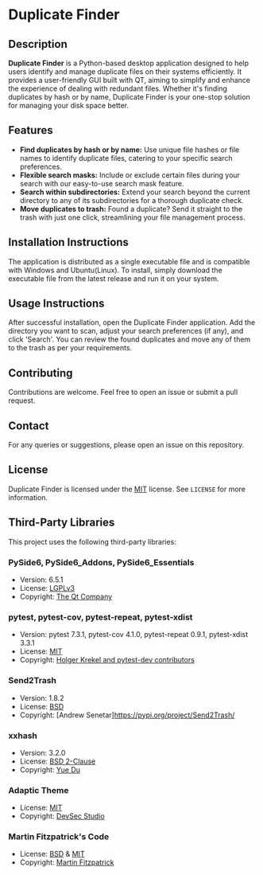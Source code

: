 # Duplicate Finder

## Description

**Duplicate Finder** is a Python-based desktop application designed to help users identify and manage duplicate files on
their systems efficiently. It provides a user-friendly GUI built with QT, aiming to simplify and enhance the experience
of dealing with redundant files. Whether it's finding duplicates by hash or by name, Duplicate Finder is your one-stop
solution for managing your disk space better.

## Features

- **Find duplicates by hash or by name:** Use unique file hashes or file names to identify duplicate files, catering to
  your specific search preferences.
- **Flexible search masks:** Include or exclude certain files during your search with our easy-to-use search mask
  feature.
- **Search within subdirectories:** Extend your search beyond the current directory to any of its subdirectories for a
  thorough duplicate check.
- **Move duplicates to trash:** Found a duplicate? Send it straight to the trash with just one click, streamlining your
  file management process.

## Installation Instructions

The application is distributed as a single executable file and is compatible with Windows and Ubuntu(Linux). To install,
simply download the executable file from the latest release and run it on your system.

## Usage Instructions

After successful installation, open the Duplicate Finder application. Add the directory you want to scan, adjust your
search preferences (if any), and click 'Search'. You can review the found duplicates and move any of them to the trash
as per your requirements.

## Contributing

Contributions are welcome. Feel free to open an issue or submit a pull request.

## Contact

For any queries or suggestions, please open an issue on this repository.

## License

Duplicate Finder is licensed under the [MIT](https://opensource.org/licenses/MIT) license. See `LICENSE` for more
information.

## Third-Party Libraries

This project uses the following third-party libraries:

### PySide6, PySide6_Addons, PySide6_Essentials

- Version: 6.5.1
- License: [LGPLv3](https://www.gnu.org/licenses/lgpl-3.0.html)
- Copyright: [The Qt Company](https://www.qt.io/)

### pytest, pytest-cov, pytest-repeat, pytest-xdist

- Version: pytest 7.3.1, pytest-cov 4.1.0, pytest-repeat 0.9.1, pytest-xdist 3.3.1
- License: [MIT](https://opensource.org/licenses/MIT)
- Copyright: [Holger Krekel and pytest-dev contributors](https://pypi.org/project/pytest/)

### Send2Trash

- Version: 1.8.2
- License: [BSD](https://opensource.org/licenses/BSD-2-Clause)
- Copyright: [Andrew Senetar]https://pypi.org/project/Send2Trash/

### xxhash

- Version: 3.2.0
- License: [BSD 2-Clause](https://opensource.org/licenses/BSD-2-Clause)
- Copyright: [Yue Du](https://pypi.org/project/xxhash/)

### Adaptic Theme

- License: [MIT](https://opensource.org/licenses/MIT)
- Copyright: [DevSec Studio](https://qss-stock.devsecstudio.com/)

### Martin Fitzpatrick's Code

- License: [BSD](https://opensource.org/licenses/BSD-2-Clause) & [MIT](https://opensource.org/licenses/MIT)
- Copyright: [Martin Fitzpatrick](https://www.pythonguis.com/authors/martin-fitzpatrick/)